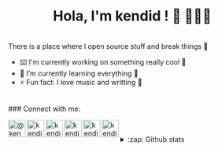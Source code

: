 <h1 align="center"> Hola, I'm kendid ! 👋 👩🏻‍💻 </h1>
<br> 
There is a place where I open source stuff and break things 🤣

- ⌨️ I'm currently working on something really cool 🙂
- 🌱 I’m currently learning everything 🤣 
- ⚡ Fun fact: I love music and writting 🕺
<br>
### Connect with me:

<!--[<img align="left" alt="ameerbamigbayan.com.ng" width="35px" src="https://cdn-icons-png.flaticon.com/512/841/841364.png" />][website]-->
[<img align="left" alt="@kendid | Twitter" width="35px" src="https://img.icons8.com/color/344/twitter--v1.png" />][twitter]
[<img align="left" alt="kendid | LinkedIn" width="35px" src="https://img.icons8.com/color/344/linkedin-circled--v1.png" />][linkedin]
[<img align="left" alt="kendid | instagram" width="35px" src="https://img.icons8.com/fluency/344/instagram-new.png"  />][instagram]
[<img align="left" alt="kendid | dribble" width="35px" src="https://img.icons8.com/fluency/344/dribbble.png" />][dribbble]
[<img align="left" alt="kendid | snapchat" width="35px" src="https://img.icons8.com/color/344/snapchat.png" />][snapchat]
[<img align="left" alt="kendid | Upwork" width="35px" src="https://user-images.githubusercontent.com/76779409/172018227-ba03231d-3b20-4dc3-a8ba-16680c127d16.png" />][upwork]
<br /> 
<!--[website]: https://ameerbamigbayan.com.ng/-->
[twitter]: https://twitter.com/da_phyk?t=xYwc9QK638GEdS7_Tzh3Dk5DU1e1nPmEl6wz_Sl4IF0&s=09
[linkedin]: https://www.linkedin.com/in/kendid-mburugu-5506a1217
[dribbble]: https://dribbble.com/Da_phyk
[snapchat]: https://www.snapchat.com/add/da_phyk?share_id=ZW2uudiDH2I&locale=en-US
[upwork]: https://www.upwork.com/freelancers/~01e4d46a64242d79ab
[instagram]: https://instagram.com/da_phyk/

<details>
  <summary>:zap: Github stats</summary>
  
<!--<img align= "left" alt="Daphyk's Github stats" src="https://github-readme-stats.daphyk.vercel.app/username=Daphyk&show_icons=true&hide_border=true"/>-->
<p align="center" height='130px'> <img src="https://github-readme-stats.vercel.app/api?username=Daphyk&show_icons=true&hide_title=true&include_all_commits=true&line_height=21&bg_color=0,ffb400,ffb400,F6C03D,F4DDA6&count_private=true&theme=graywhite" alt="Daphyk"/></p> 
  </details>
